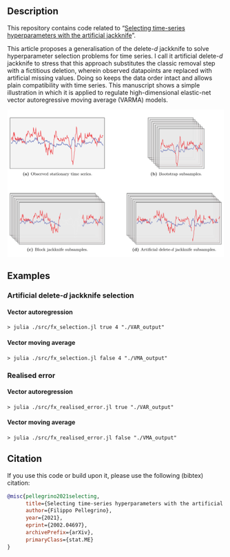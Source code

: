 ## Description
This repository contains code related to “[Selecting time-series hyperparameters with the artificial jackknife](https://arxiv.org/abs/2002.04697)”.

This article proposes a generalisation of the delete-*d* jackknife to solve hyperparameter selection problems for time series. I call it artificial delete-*d* jackknife to stress that this approach substitutes the classic removal step with a fictitious deletion, wherein observed datapoints are replaced with artificial missing values. Doing so keeps the data order intact and allows plain compatibility with time series. This manuscript shows a simple illustration in which it is applied to regulate high-dimensional elastic-net vector autoregressive moving average (VARMA) models.

<img src="./heading.svg">

## Examples

### Artificial delete-*d* jackknife selection

#### Vector autoregression
```console
> julia ./src/fx_selection.jl true 4 "./VAR_output"
```

#### Vector moving average
```console
> julia ./src/fx_selection.jl false 4 "./VMA_output"
```

### Realised error

#### Vector autoregression
```console
> julia ./src/fx_realised_error.jl true "./VAR_output"
```

#### Vector moving average
```console
> julia ./src/fx_realised_error.jl false "./VMA_output"
```

## Citation
If you use this code or build upon it, please use the following (bibtex) citation:
```bibtex
@misc{pellegrino2021selecting,
      title={Selecting time-series hyperparameters with the artificial jackknife}, 
      author={Filippo Pellegrino},
      year={2021},
      eprint={2002.04697},
      archivePrefix={arXiv},
      primaryClass={stat.ME}
}
```
